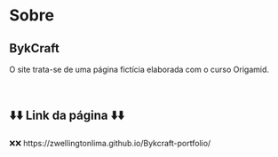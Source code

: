 # Sobre
## BykCraft
<p> O site trata-se de uma página fictícia elaborada com o curso Origamid.</p>
<br>

## <p> ⬇️⬇️ Link da página ⬇️⬇️</p>
<p>❌❌ <a>https://zwellingtonlima.github.io/Bykcraft-portfolio/</a> </p>